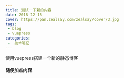```yaml
---
title: 测试一下新的内容
date: 2018-12-15
cover: https://pan.zealsay.com/zealsay/cover/3.jpg
tags:
 - blog
 - vuepress
categories:
 -  技术笔记
---
```


使用vuepress搭建一个新的静态博客



#### 随便加点内容